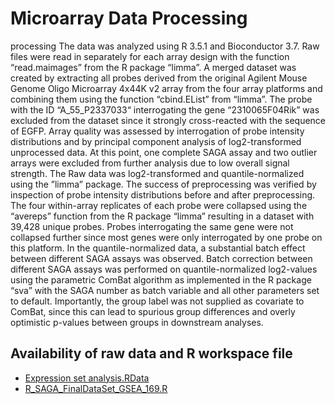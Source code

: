 # Microarray Data Processing

processing The data was analyzed using R 3.5.1 and Bioconductor 3.7. Raw files were read in separately for each array design with the function “read.maimages” from the R package “limma”. A merged dataset was created by extracting all probes derived from the original Agilent Mouse Genome Oligo Microarray 4x44K v2 array from the four array platforms and combining them using the function “cbind.EList” from “limma”. The probe with the ID “A_55_P2337033“ interrogating the gene “2310065F04Rik” was excluded from the dataset since it strongly cross-reacted with the sequence of EGFP. Array quality was assessed by interrogation of probe intensity distributions and by principal component analysis of log2-transformed unprocessed data. At this point, one complete SAGA assay and two outlier arrays were excluded from further analysis due to low overall signal strength. The Raw data was log2-transformed and quantile-normalized using the ”limma” package. The success of preprocessing was verified by inspection of probe intensity distributions before and after preprocessing. The four within-array replicates of each probe were collapsed using the “avereps” function from the R package “limma” resulting in a dataset with 39,428 unique probes. Probes interrogating the same gene were not collapsed further since most genes were only interrogated by one probe on this platform. In the quantile-normalized data, a substantial batch effect between different SAGA assays was observed. Batch correction between different SAGA assays was performed on quantile-normalized log2-values using the parametric ComBat algorithm as implemented in the R package “sva” with the SAGA number as batch variable and all other parameters set to default. Importantly, the group label was not supplied as covariate to ComBat, since this can lead to spurious group differences and overly optimistic p-values between groups in downstream analyses.

## Availability of raw data and R workspace file

*	[Expression set analysis.RData](https://www.dropbox.com/s/9c50c0koi1m536v/Expression%20set%20analysis.RData?dl=0)
*	[R_SAGA_FinalDataSet_GSEA_169.R](./R_SAGA_FinalDataSet_GSEA_169.R)
